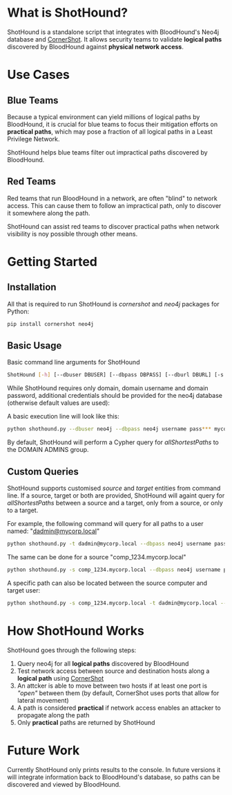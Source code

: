 # What is ShotHound?
ShotHound is a standalone script that integrates with BloodHound's Neo4j database and [CornerShot](https://github.com/zeronetworks/cornershot).
It allows security teams to validate **logical paths** discovered by BloodHound against **physical network access**.

# Use Cases
## Blue Teams
Because a typical environment can yield millions of logical paths by BloodHound, it is crucial for blue teams to focus their mitigation efforts on **practical paths**, which may pose a fraction of all logical paths in a Least Privilege Network.

ShotHound helps blue teams filter out impractical paths discovered by BloodHound.   

## Red Teams
Red teams that run BloodHound in a network, are often "blind" to network access. This can cause them to follow an impractical path, only to discover it somewhere along the path.

ShotHound can assist red teams to discover practical paths when network visibility is noy possible through other means. 

# Getting Started

## Installation
All that is required to run ShotHound is *cornershot* and *neo4j* packages for Python: 
 ```bash
pip install cornershot neo4j
```

## Basic Usage
Basic command line arguments for ShotHound 
```bash
ShotHound [-h] [--dbuser DBUSER] [--dbpass DBPASS] [--dburl DBURL] [-s SOURCE] [-t TARGET] [-v] [-w THREADS] domain_user domain_password domain
```
While ShotHound requires only domain, domain username and domain password, additional credentials should be provided for the neo4j database (otherwise default values are used): 
 
A basic execution line will look like this: 
 ```bash
python shothound.py --dbuser neo4j --dbpass neo4j username pass*** mycorp.local
``` 

By default, ShotHound will perform a Cypher query for *allShortestPaths* to the DOMAIN ADMINS group.

## Custom Queries
ShotHound supports customised *source* and *target* entities from command line. If a source, target or both are provided, ShotHound will againt query for *allShortestPaths* between a source and a target, only from a source, or only to a target.  
  
For example, the following command will query for all paths to a user named: "dadmin@mycorp.local"     
```bash
python shothound.py -t dadmin@mycorp.local --dbpass neo4j username pass*** mycorp.local
```
The same can be done for a source "comp_1234.mycorp.local"
```bash
python shothound.py -s comp_1234.mycorp.local --dbpass neo4j username pass*** mycorp.local
```
A specific path can also be located between the source computer and target user:
```bash
python shothound.py -s comp_1234.mycorp.local -t dadmin@mycorp.local --dbpass neo4j username pass*** mycorp.local
```

# How ShotHound Works

ShotHound goes through the following steps: 
1. Query neo4j for all **logical paths** discovered by BloodHound
2. Test network access between source and destination hosts along a **logical path** using [CornerShot](https://github.com/zeronetworks/cornershot)
3. An attcker is able to move between two hosts if at least one port is *"open"* between them (by default, CornerShot uses ports that allow for lateral movement) 
4. A path is considered **practical** if network access enables an attacker to propagate along the path
5. Only **practical** paths are returned by ShotHound  

# Future Work
Currently ShotHound only prints results to the console. 
In future versions it will integrate information back to BloodHound's database, so paths can be discovered and viewed by BloodHound.
       

